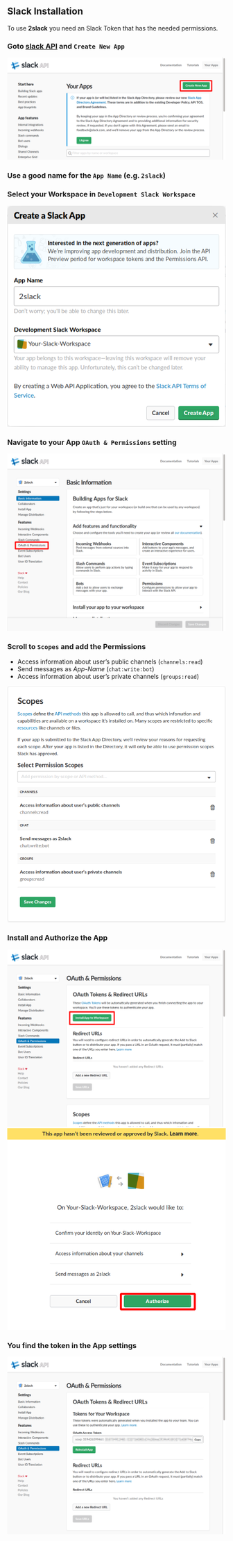## Slack Installation
 
To use **2slack** you need an Slack Token that has the needed permissions.

### Goto [slack API](https://api.slack.com/apps) and `Create New App`
![Step1](step1.png)
### Use a good name for the `App Name` (e.g. `2slack`)
### Select your Workspace in `Development Slack Workspace`
![Step2](step2.png)
### Navigate to your App `OAuth & Permissions` setting
![Step3](step3.png)
### Scroll to `Scopes` and add the Permissions
- Access information about user’s public channels (`channels:read`)
- Send messages as *App-Name* (`chat:write:bot`)
- Access information about user’s private channels (`groups:read`)


![Step4](step4.png)
### Install and Authorize the App
![Step5](step5.png)
![Step6](step6.png)
### You find the token in the App settings
![Step7](step7.png)
